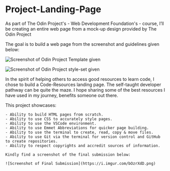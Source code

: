# Project-Landing-Page

As part of The Odin Project's - Web Development Foundation's - course, I’ll be creating an entire web page from a mock-up design provided by The Odin Project

The goal is to build a web page from the screenshot and guidelines given below:

![Screenshot of Odin Project Template given](https://i.imgur.com/n7vCQlb.png)

![Screenshot of Odin Project style-set given](https://i.imgur.com/IA2nAUj.png)

In the spirit of helping others to access good resources to learn code, I chose to build a Code-Resources landing page. The self-taught developer pathway can be quite the maze. I hope sharing some of the best resources I have used in my journey, benefits someone out there.

This project showcases:

    - Ability to build HTML pages from scratch.
    - Ability to use CSS to accurately style pages.
    - Ability to use the VSCode environment.
    - Ability to use Emmet Abbreviations for quicker page building.
    - Ability to use the terminal to create, read, copy & move files.
    - Ability to use Git via the terminal for version control and GitHub to create repositories.
    - Ability to respect copyrights and accredit sources of information.

    Kindly find a screenshot of the final submission below:

    ![Screenshot of Final Submission](https://i.imgur.com/bOzrXdD.png)
